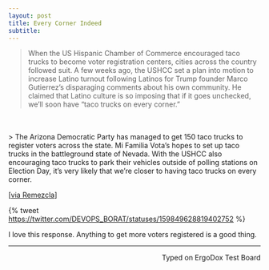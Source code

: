 ```yaml
---
layout: post
title: Every Corner Indeed
subtitle:
---
```


> When the US Hispanic Chamber of Commerce encouraged taco trucks to become voter registration centers, cities across the country followed suit. A few weeks ago, the USHCC set a plan into motion to increase Latino turnout following Latinos for Trump founder Marco Gutierrez’s disparaging comments about his own community. He claimed that Latino culture is so imposing that if it goes unchecked, we’ll soon have “taco trucks on every corner.”
<br>
<br>
> The Arizona Democratic Party has managed to get 150 taco trucks to register voters across the state. Mi Familia Vota’s hopes to set up taco trucks in the battleground state of Nevada. With the USHCC also encouraging taco trucks to park their vehicles outside of polling stations on Election Day, it’s very likely that we’re closer to having taco trucks on every corner.

[[via Remezcla](http://remezcla.com/lists/culture/taco-trucks-voter-registration-texas-arizona/)]


{% tweet https://twitter.com/DEVOPS_BORAT/statuses/159849628819402752 %}

I love this response. Anything to get more voters registered is a good thing.

---
<p align="right">Typed on ErgoDox Test Board</p>
